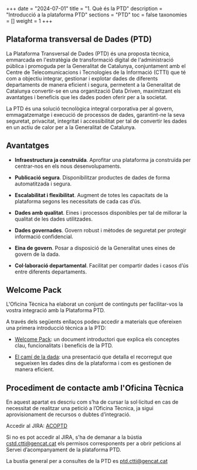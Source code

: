 +++
date        = "2024-07-01"
title       = "1. Què és la PTD"
description = "Introducció a la plataforma PTD"
sections    = "PTD"
toc         = false
taxonomies  = []
weight      = 1
+++

## Plataforma transversal de Dades (PTD)

La Plataforma Transversal de Dades (PTD) és una proposta tècnica, emmarcada en l'estratègia de transformació digital de l'administració pública i promoguda per la Generalitat de Catalunya, conjuntament amb el Centre de Telecomunicacions i Tecnologies de la Informació (CTTI) que té com a objectiu integrar, gestionar i explotar dades de diferents departaments de manera eficient i segura, permetent a la Generalitat de Catalunya convertir-se en una organització Data Driven, maximitzant els avantatges i beneficis que les dades poden oferir per a la societat.

La PTD és una solució tecnològica integral corporativa per al govern, emmagatzematge i execució de processos de dades, garantint-ne la seva seguretat, privacitat, integritat i accessibilitat per tal de convertir les dades en un actiu de calor per a la Generalitat de Catalunya.

## Avantatges

- **Infraestructura ja construïda**. Aprofitar una plataforma ja construïda per centrar-nos en els nous desenvolupaments.

- **Publicació segura**. Disponibilitzar productes de dades de forma automatitzada i segura.

- **Escalabilitat i flexibilitat**. Augment de totes les capacitats de la plataforma segons les necessitats de cada cas d’ús.

- **Dades amb qualitat**. Eines i processos disponibles per tal de millorar la qualitat de les dades utilitzades.

- **Dades governades**. Govern robust i mètodes de seguretat per protegir informació confidencial.

- **Eina de govern**. Posar a disposició de la Generalitat unes eines de govern de la dada.

- **Col·laboració departamental**. Facilitat per compartir dades i casos d’ús entre diferents departaments.


## Welcome Pack

L'Oficina Tècnica ha elaborat un conjunt de continguts per facilitar-vos la vostra integració amb la Plataforma PTD.

A través dels següents enllaços podeu accedir a materials que ofereixen una primera introducció tècnica a la PTD:

- [Welcome Pack](https://gencat.sharepoint.com/:b:/r/sites/ServeisGoverndelesDades-PTD-PlataformaTransversaldeDades/Documents%20compartits/PTD%20-%20Plataforma%20Transversal%20de%20Dades/3.%20Oficina%20T%C3%A8cnica/1.%20Comunicaci%C3%B3%20-%20Gesti%C3%B3%20del%20Canvi/Introducci%C3%B3%20PTD/Qu%C3%A8%20%C3%A9s%20la%20PTD/PTD_welcome_pack_v11.pdf?csf=1&web=1&e=16Ilwa): un document introductori que explica els conceptes clau, funcionalitats i beneficis de la PTD.

- [El camí de la dada](https://gencat.sharepoint.com/:b:/r/sites/ServeisGoverndelesDades-PTD-PlataformaTransversaldeDades/Documents%20compartits/PTD%20-%20Plataforma%20Transversal%20de%20Dades/3.%20Oficina%20T%C3%A8cnica/1.%20Comunicaci%C3%B3%20-%20Gesti%C3%B3%20del%20Canvi/Introducci%C3%B3%20PTD/Qu%C3%A8%20%C3%A9s%20la%20PTD/PTD%20-%20El%20cami%20de%20la%20dada%20-%20Alt%20Nivell_PROD%27.pdf?csf=1&web=1&e=ujrv4j): una presentació que detalla el recorregut que segueixen les dades dins de la plataforma i com es gestionen de manera eficient.

## Procediment de contacte amb l'Oficina Tècnica

En aquest apartat es descriu com s’ha de cursar la sol·licitud en cas de necessitat de realitzar una petició a l’Oficina Tècnica, ja sigui aprovisionament de recursos o dubtes d’integració.

Accedir al JIRA: [ACOPTD](https://cstd-ctti.atlassian.net/browse/ACOPTD)

Si no es pot accedir al JIRA, s'ha de demanar a la bústia cstd.ctti@gencat.cat els permisos corresponents per a obrir peticions al Servei d’acompanyament de la plataforma PTD.

La bustia general per a consultes de la PTD es ptd.ctti@gencat.cat

